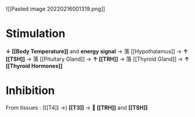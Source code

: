 ![[Pasted image 20220216001319.png]]

# Stimulation
**↓ [[Body Temperature]]** and **energy signal** → 落 [[Hypothalamus]] → **↑ [[TSH]]** → 落 [[Pituitary Gland]] → **↑ [[TRH]]** → 落 [[Thyroid Gland]] → **↑ [[Thyroid Hormones]]**

# Inhibition
From tissues : ([[T4]] →) **[[T3]]** → ** [[TRH]]** and **[[TSH]]** 